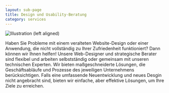 ```yaml
---
layout: sub-page
title: Design und Usability-Beratung
category: services
---
```


![Illustration (left aligned)](/media/implementation-dp.svg)

Haben Sie Probleme mit einem veralteten Website-Design oder einer Anwendung, die nicht vollständig zu Ihrer Zufriedenheit funktioniert? Dann können wir Ihnen helfen! Unsere Web-Designer und strategische Berater sind flexibel und arbeiten selbstständig oder gemeinsam mit unseren technischen Experten. Wir bieten maßgeschneiderte Lösungen, die Geschäftsabläufe und Prozesse des jeweiligen Unternehmens berücksichtigen. Falls eine umfassende Neuentwicklung und neues Desgin nicht angebracht sind, bieten wir einfache, aber effektive Lösungen, um Ihre Ziele zu erreichen.
